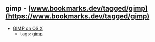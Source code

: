 gimp - [www.bookmarks.dev/tagged/gimp](https://www.bookmarks.dev/tagged/gimp) 
---
* [GIMP on OS X](http://gimp.lisanet.de/Website/Download.html)
    * tags: [gimp](../tags/gimp.md)
